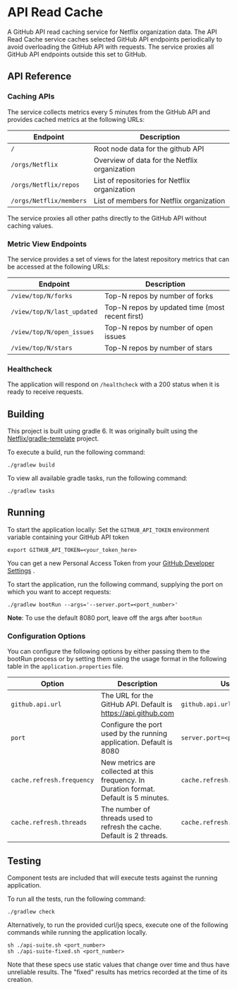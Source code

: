 # API Read Cache

A GitHub API read caching service for Netflix organization data. The API Read Cache service caches selected GitHub API
endpoints periodically to avoid overloading the GitHub API with requests. The service proxies all GitHub API endpoints
outside this set to GitHub.

## API Reference

### Caching APIs

The service collects metrics every 5 minutes from the GitHub API and provides cached metrics at the following URLs:

| Endpoint               | Description                                   |
| ---------------------- | --------------------------------------------- |
|`/`                     | Root node data for the github API             |
|`/orgs/Netflix`         | Overview of data for the Netflix organization |
|`/orgs/Netflix/repos`   | List of repositories for Netflix organization |
|`/orgs/Netflix/members` | List of members for Netflix organization      |

The service proxies all other paths directly to the GitHub API without caching values.

### Metric View Endpoints

The service provides a set of views for the latest repository metrics that can be accessed at the following URLs:

| Endpoint                  | Description                                    |
| ------------------------- | ---------------------------------------------- |
|`/view/top/N/forks`        | Top-N repos by number of forks                 |
|`/view/top/N/last_updated` | Top-N repos by updated time (most recent first)|
|`/view/top/N/open_issues ` | Top-N repos by number of open issues           |
`/view/top/N/stars`         | Top-N repos by number of stars                 |

### Healthcheck

The application will respond on `/healthcheck` with a 200 status when it is ready to receive requests.

## Building

This project is built using gradle 6. It was originally built using
the [Netflix/gradle-template](https://github.com/Netflix/gradle-template) project.

To execute a build, run the following command:

```
./gradlew build
```

To view all available gradle tasks, run the following command:

```
./gradlew tasks
```

## Running

To start the application locally:
Set the `GITHUB_API_TOKEN` environment variable containing your GitHub API token

```
export GITHUB_API_TOKEN=<your_token_here>
```

You can get a new Personal Access Token from your
[GitHub Developer Settings](https://docs.github.com/en/github/authenticating-to-github/creating-a-personal-access-token)
.

To start the application, run the following command, supplying the port on which you want to accept requests:

```
./gradlew bootRun --args='--server.port=<port_number>'
```

**Note**: To use the default 8080 port, leave off the args after `bootRun`

### Configuration Options

You can configure the following options by either passing them to the bootRun process or by setting them using the usage
format in the following table in the
`application.properties` file.

| Option                    | Description                                                                           | Usage                         |
| ------------------------- | ------------------------------------------------------------------------------------- | ----------------------------- |
| `github.api.url`          | The URL for the GitHub API. Default is https://api.github.com                         | `github.api.url=<api_url>`    |
| `port`                    | Configure the port used by the running application. Default is 8080                   | `server.port=<port_number>`   |
| `cache.refresh.frequency` | New metrics are collected at this frequency. In Duration format. Default is 5 minutes.| `cache.refresh.frequency=PT5M`|
| `cache.refresh.threads`   | The number of threads used to refresh the cache. Default is 2 threads.                | `cache.refresh.threads=2`     |

## Testing

Component tests are included that will execute tests against the running application.

To run all the tests, run the following command:

```
./gradlew check
```

Alternatively, to run the provided curl/jq specs, execute one of the following commands while running the application
locally.

```
sh ./api-suite.sh <port_number>
sh ./api-suite-fixed.sh <port_number> 
```

Note that these specs use static values that change over time and thus have unreliable results. The "fixed" results has
metrics recorded at the time of its creation.




